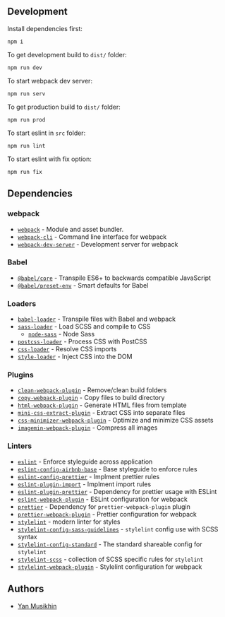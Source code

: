 ## Development

Install dependencies first:

```
npm i
```

To get development build to `dist/` folder:

```
npm run dev
```

To start webpack dev server:

```
npm run serv
```

To get production build to `dist/` folder:

```
npm run prod
```

To start eslint in `src` folder:

```
npm run lint
```

To start eslint with fix option:

```
npm run fix
```

## Dependencies

### webpack

- [`webpack`](https://github.com/webpack/webpack) - Module and asset bundler.
- [`webpack-cli`](https://github.com/webpack/webpack-cli) - Command line interface for webpack
- [`webpack-dev-server`](https://github.com/webpack/webpack-dev-server) - Development server for webpack

### Babel

- [`@babel/core`](https://www.npmjs.com/package/@babel/core) - Transpile ES6+ to backwards compatible JavaScript
- [`@babel/preset-env`](https://babeljs.io/docs/en/babel-preset-env) - Smart defaults for Babel

### Loaders

- [`babel-loader`](https://webpack.js.org/loaders/babel-loader/) - Transpile files with Babel and webpack
- [`sass-loader`](https://webpack.js.org/loaders/sass-loader/) - Load SCSS and compile to CSS
  - [`node-sass`](https://github.com/sass/node-sass) - Node Sass
- [`postcss-loader`](https://webpack.js.org/loaders/postcss-loader/) - Process CSS with PostCSS
- [`css-loader`](https://webpack.js.org/loaders/css-loader/) - Resolve CSS imports
- [`style-loader`](https://webpack.js.org/loaders/style-loader/) - Inject CSS into the DOM

### Plugins

- [`clean-webpack-plugin`](https://github.com/johnagan/clean-webpack-plugin) - Remove/clean build folders
- [`copy-webpack-plugin`](https://github.com/webpack-contrib/copy-webpack-plugin) - Copy files to build directory
- [`html-webpack-plugin`](https://github.com/jantimon/html-webpack-plugin) - Generate HTML files from template
- [`mini-css-extract-plugin`](https://github.com/webpack-contrib/mini-css-extract-plugin) - Extract CSS into separate files
- [`css-minimizer-webpack-plugin`](https://webpack.js.org/plugins/css-minimizer-webpack-plugin/) - Optimize and minimize CSS assets
- [`imagemin-webpack-plugin`](https://github.com/Klathmon/imagemin-webpack-plugin) - Compress all images

### Linters

- [`eslint`](https://github.com/eslint/eslint) - Enforce styleguide across application
- [`eslint-config-airbnb-base`](https://github.com/airbnb/javascript/tree/master/packages/eslint-config-airbnb-base) - Base styleguide to enforce rules
- [`eslint-config-prettier`](https://github.com/prettier/eslint-config-prettier) - Implment prettier rules
- [`eslint-plugin-import`](https://github.com/benmosher/eslint-plugin-import) - Implment import rules
- [`eslint-plugin-prettier`](https://github.com/prettier/eslint-plugin-prettier) - Dependency for prettier usage with ESLint
- [`eslint-webpack-plugin`](https://github.com/webpack-contrib/eslint-webpack-plugin) - ESLint configuration for webpack
- [`prettier`](https://github.com/prettier/prettier) - Dependency for `prettier-webpack-plugin` plugin
- [`prettier-webpack-plugin`](https://github.com/hawkins/prettier-webpack-plugin) - Prettier configuration for webpack
- [`stylelint`](https://github.com/stylelint/stylelint/) - modern linter for styles
- [`stylelint-config-sass-guidelines`](https://github.com/bjankord/stylelint-config-sass-guidelines) - `stylelint` config use with SCSS syntax
- [`stylelint-config-standard`](https://github.com/stylelint/stylelint-config-standard) - The standard shareable config for `stylelint`
- [`stylelint-scss`](https://github.com/kristerkari/stylelint-scss) - collection of SCSS specific rules for `stylelint`
- [`stylelint-webpack-plugin`](https://github.com/webpack-contrib/stylelint-webpack-plugin) - Stylelint configuration for webpack

## Authors

- [Yan Musikhin](https://www.github.com/larryself)
